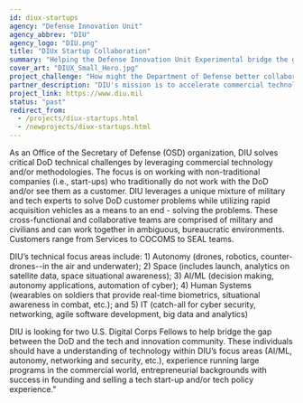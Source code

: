 ```yaml
---
id: diux-startups
agency: "Defense Innovation Unit"
agency_abbrev: "DIU"
agency_logo: "DIU.png"
title: "DIUx Startup Collaboration"
summary: "Helping the Defense Innovation Unit Experimental bridge the gap between the Department of Defense and the tech community to better access innovative and emerging technologies to solve critical national security challenges"
cover_art: "DIUX_Small_Hero.jpg"
project_challenge: "How might the Department of Defense better collaborate with start-ups?"
partner_description: "DIU's mission is to accelerate commercial technology for national security. They are a fast-moving government entity that provides recurring revenue to companies to solve national security problems."
project_link: https://www.diu.mil
status: "past"
redirect_from:
  - /projects/diux-startups.html
  - /newprojects/diux-startups.html
---
```


As an Office of the Secretary of Defense (OSD) organization, DIU solves critical DoD technical challenges by leveraging commercial technology and/or methodologies.  The focus is on working with non-traditional companies (i.e., start-ups) who traditionally do not work with the DoD and/or see them as a customer.  DIU leverages a unique mixture of military and tech experts to solve DoD customer problems while utilizing rapid acquisition vehicles as a means to an end - solving the problems.  These cross-functional and collaborative teams are comprised of military and civilians and can work together in ambiguous, bureaucratic environments. Customers range from Services to COCOMS to SEAL teams.

DIU’s technical focus areas include: 1) Autonomy (drones, robotics, counter-drones--in the air and underwater); 2) Space (includes launch, analytics on satellite data, space situational awareness); 3) AI/ML (decision making, autonomy applications, automation of cyber); 4) Human Systems (wearables on soldiers that provide real-time biometrics, situational awareness in combat, etc.); and 5) IT (catch-all for cyber security, networking, agile software development, big data and analytics)

DIU is looking for two U.S. Digital Corps Fellows to help bridge the gap between the DoD and the tech and innovation community. These individuals should have a understanding of technology within DIU’s focus areas (AI/ML, autonomy, networking and security, etc.), experience running large programs in the commercial world, entrepreneurial backgrounds with success in founding and selling a tech start-up and/or tech policy experience."
